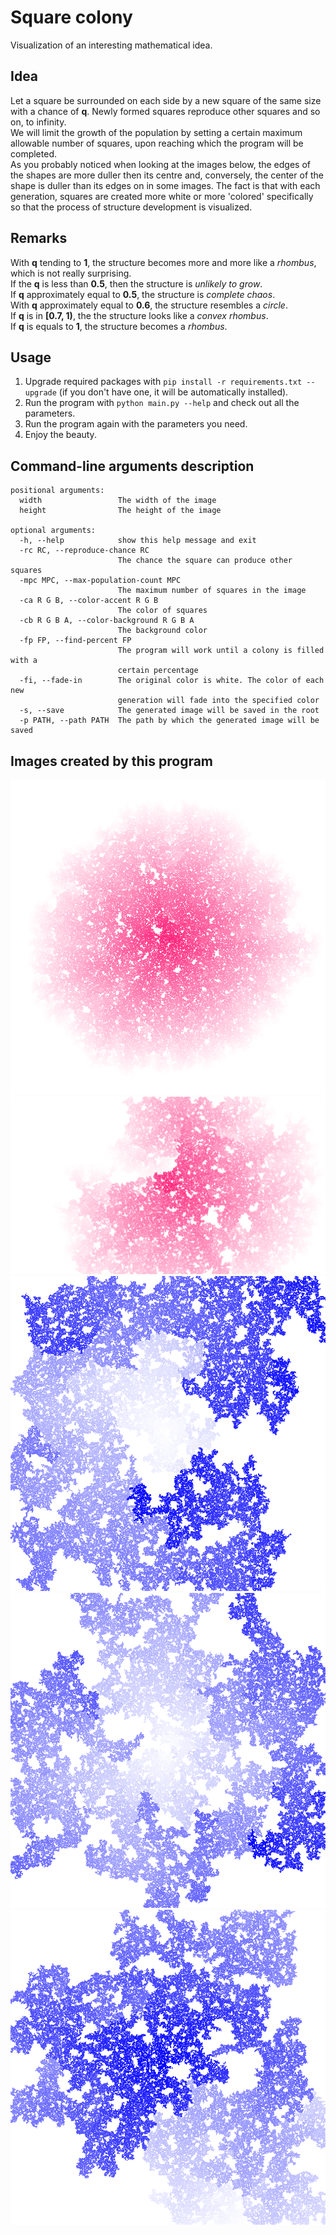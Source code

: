 # Square colony
Visualization of an interesting mathematical idea.

## Idea
Let a square be surrounded on each side by a new square of the same size with a chance of **q**. Newly formed squares reproduce other squares and so on, to infinity.  
We will limit the growth of the population by setting a certain maximum allowable number of squares, upon reaching which the program will be completed.  
As you probably noticed when looking at the images below, the edges of the shapes are more duller then its centre and, conversely, the center of the shape is duller than its edges on in some images. The fact is that with each generation, squares are created more white or more 'colored' specifically so that the process of structure development is visualized.

## Remarks
With **q** tending to **1**, the structure becomes more and more like a *rhombus*, which is not really surprising.  
If the **q** is less than **0.5**, then the structure is *unlikely to grow*.  
If **q** approximately equal to **0.5**, the structure is *complete chaos*.  
With **q** approximately equal to **0.6**, the structure resembles a *circle*.  
If **q** is in **\[0.7, 1)**, the the structure looks like a *convex rhombus*.  
If **q** is equals to **1**, the structure becomes a *rhombus*.

## Usage
1. Upgrade required packages with `pip install -r requirements.txt --upgrade` (if you don't have one, it will be automatically installed).
2. Run the program with `python main.py --help` and check out all the parameters.
3. Run the program again with the parameters you need.
4. Enjoy the beauty.

## Command-line arguments description
```
positional arguments:
  width                 The width of the image
  height                The height of the image

optional arguments:
  -h, --help            show this help message and exit
  -rc RC, --reproduce-chance RC
                        The chance the square can produce other squares
  -mpc MPC, --max-population-count MPC
                        The maximum number of squares in the image
  -ca R G B, --color-accent R G B
                        The color of squares
  -cb R G B A, --color-background R G B A
                        The background color
  -fp FP, --find-percent FP
                        The program will work until a colony is filled with a
                        certain percentage
  -fi, --fade-in        The original color is white. The color of each new
                        generation will fade into the specified color
  -s, --save            The generated image will be saved in the root
  -p PATH, --path PATH  The path by which the generated image will be saved
```

## Images created by this program
![](images/1.png)
![](images/2.png)
![](images/3.png)
![](images/4.png)
![](images/5.png)
